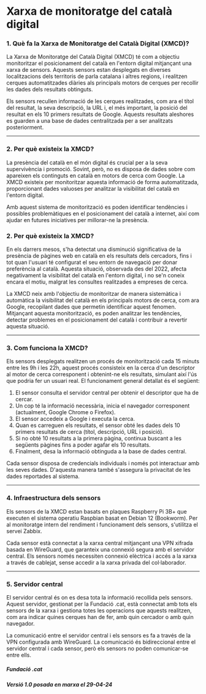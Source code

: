 # Xarxa de monitoratge del català digital

### 1. Què fa la Xarxa de Monitoratge del Català Digital (XMCD)?

La Xarxa de Monitoratge del Català Digital (XMCD) té com a objectiu monitoritzar el posicionament del català en l'entorn digital mitjançant una xarxa de sensors. Aquests sensors estan desplegats en diverses localitzacions dels territoris de parla catalana i altres regions, i realitzen cerques automatitzades diàries als principals motors de cerques per recollir les dades dels resultats obtinguts.

Els sensors recullen informació de les cerques realitzades, com ara el títol del resultat, la seva descripció, la URL i, el més important, la posició del resultat en els 10 primers resultats de Google. Aquests resultats aleshores es guarden a una base de dades centralitzada per a ser analitzats posteriorment.

---

### 2. Per què existeix la XMCD?

La presència del català en el món digital és crucial per a la seva supervivència i promoció. Sovint, però, no es disposa de dades sobre com apareixen els continguts en català en motors de cerca com Google. La XMCD existeix per monitoritzar aquesta informació de forma automatitzada, proporcionant dades valuoses per analitzar la visibilitat del català en l'entorn digital.

Amb aquest sistema de monitorització es poden identificar tendències i possibles problemàtiques en el posicionament del català a internet, així com ajudar en futures iniciatives per millorar-ne la presència.

### 2. Per què existeix la XMCD?

En els darrers mesos, s'ha detectat una disminució significativa de la presència de pàgines web en català en els resultats dels cercadors, fins i tot quan l'usuari té configurat el seu entorn de navegació per donar preferència al català. Aquesta situació, observada des del 2022, afecta negativament la visibilitat del català en l'entorn digital, i no se'n coneix encara el motiu, malgrat les consultes realitzades a empreses de cerca.

La XMCD neix amb l'objectiu de monitoritzar de manera sistemàtica i automàtica la visibilitat del català en els principals motors de cerca, com ara Google, recopilant dades que permetin identificar aquest fenomen. Mitjançant aquesta monitorització, es poden analitzar les tendències, detectar problemes en el posicionament del català i contribuir a revertir aquesta situació. 

---

### 3. Com funciona la XMCD?

Els sensors desplegats realitzen un procés de monitorització cada 15 minuts entre les 9h i les 22h, aquest procés consisteix en la cerca d'un descriptor al motor de cerca corresponent i obtenint-ne els resultats, simulant així l'ús que podria fer un usuari real. El funcionament general detallat és el següent:

1. El sensor consulta el servidor central per obtenir el descriptor que ha de cercar.
2. Un cop té la informació necessària, inicia el navegador corresponent (actualment, Google Chrome o Firefox).
3. El sensor accedeix a Google i executa la cerca.
4. Quan es carreguen els resultats, el sensor obté les dades dels 10 primers resultats de cerca (títol, descripció, URL i posició).
5. Si no obté 10 resultats a la primera pàgina, continua buscant a les següents pàgines fins a poder agafar els 10 resultats.
6. Finalment, desa la informació obtinguda a la base de dades central.

Cada sensor disposa de credencials individuals i només pot interactuar amb les seves dades. D'aquesta manera també s'assegura la privacitat de les dades reportades al sistema.

---

### 4. Infraestructura dels sensors

Els sensors de la XMCD estan basats en plaques Raspberry Pi 3B+ que executen el sistema operatiu Raspbian basat en Debian 12 (Bookworm). Per al monitoratge intern del rendiment i funcionament dels sensors, s'utilitza el servei Zabbix.

Cada sensor està connectat a la xarxa central mitjançant una VPN xifrada basada en WireGuard, que garanteix una connexió segura amb el servidor central. Els sensors només necessiten connexió elèctrica i accés a la xarxa a través de cablejat, sense accedir a la xarxa privada del col·laborador.

---

### 5. Servidor central

El servidor central és on es desa tota la informació recollida pels sensors. Aquest servidor, gestionat per la Fundació .cat, està connectat amb tots els sensors de la xarxa i gestiona totes les operacions que aquests realitzen, com ara indicar quines cerques han de fer, amb quin cercador o amb quin navegador.

La comunicació entre el servidor central i els sensors es fa a través de la VPN configurada amb WireGuard. La comunicació és bidireccional entre el servidor central i cada sensor, però els sensors no poden comunicar-se entre ells.

##### Fundació .cat
##### Versió 1.0 posada en marxa el 29-04-24
###
